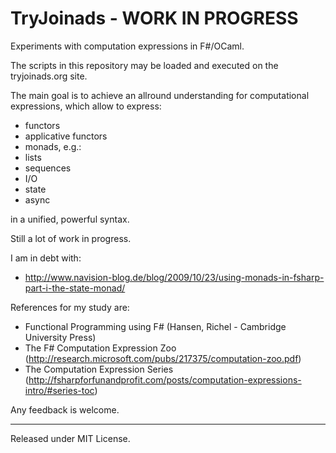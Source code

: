 TryJoinads - WORK IN PROGRESS
=============================

Experiments with computation expressions in F#/OCaml.

The scripts in this repository may be loaded and executed on the tryjoinads.org site.

The main goal is to achieve an allround understanding for computational expressions,
which allow to express:
- functors
- applicative functors
- monads, e.g.:
 - lists
 - sequences
 - I/O
 - state
 - async
 
in a unified, powerful syntax.

Still a lot of work in progress.

I am in debt with:
- http://www.navision-blog.de/blog/2009/10/23/using-monads-in-fsharp-part-i-the-state-monad/

References for my study are:
+ Functional Programming using F# (Hansen, Richel - Cambridge University Press)
+ The F# Computation Expression Zoo (http://research.microsoft.com/pubs/217375/computation-zoo.pdf)
+ The Computation Expression Series (http://fsharpforfunandprofit.com/posts/computation-expressions-intro/#series-toc)

Any feedback is welcome.

--------------------------
Released under MIT License.
